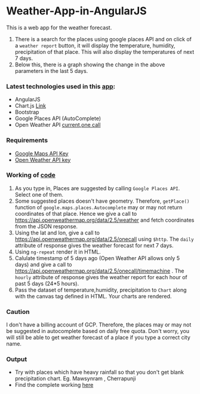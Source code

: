 # Weather-App-in-AngularJS
This is a web app for the weather forecast.
1. There is a search for the places using google places API and on click of a `weather report` button, it will display the temperature, humidity, precipitation of that place. This will also display the temperatures of next 7 days.
2. Below this, there is a graph showing the change in the above parameters in the last 5 days.

### Latest technologies used in this [app](https://17vjs.github.io/Weather-App-in-AngularJS/):
* AngularJS
* Chart.js [Link](https://www.chartjs.org/docs/latest/getting-started/)
* Bootstrap
* Google Places API (AutoComplete)
* Open Weather API [current](https://openweathermap.org/current),[one call](https://openweathermap.org/api/one-call-api)

### Requirements
* [Google Maps API Key](https://developers.google.com/maps/documentation/javascript/get-api-key)
* [Open Weather API key](https://openweathermap.org/api)

### Working of [code](./index.html)
1. As you type in, Places are suggested by calling `Google Places API`. Select one of them.
2. Some suggested places doesn't have geometry. Therefore, `getPlace()` function of `google.maps.places.Autocomplete` may or may not return coordinates of that place. Hence we give a call to https://api.openweathermap.org/data/2.5/weather and fetch coordinates from the JSON response.
3. Using the lat and lon, give a call to https://api.openweathermap.org/data/2.5/onecall using `$http`. The `daily` attribute of response gives the weather forecast for next 7 days.
4. Using `ng-repeat` render it in HTML.
5. Calulate timestamp of 5 days ago (Open Weather API allows only 5 days) and give a call to https://api.openweathermap.org/data/2.5/onecall/timemachine . The `hourly` attribute of response gives the weather report for each hour of past 5 days (24*5 hours). 
6. Pass the dataset of temperature,humidity, precipitation to `Chart` along with the canvas tag defined in HTML. Your charts are rendered.

### Caution
I don't have a billing account of GCP. Therefore, the places may or may not be suggested in autocomplete based on daily free quota. Don't worry, you will still be able to get weather forecast of a place if you type a correct city name.

### Output
* Try with places which have heavy rainfall so that you don't get blank precipitation chart. Eg. Mawsynram , Cherrapunji
* Find the complete working [here](https://17vjs.github.io/Weather-App-in-AngularJS/)

